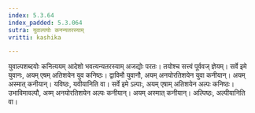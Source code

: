 ```yaml
---
index: 5.3.64
index_padded: 5.3.064
sutra: युवाल्पयोः कनन्यतरस्याम्
vritti: kashika

---
```

युवाल्पशब्दयोः कनित्ययम् आदेशो भवत्यन्यतरस्याम् अजद्योः परतः। तयोश्च सत्त्वं पूर्ववज् ज्ञेयम्। सर्वे इमे युवानः, अयम् एषम् अतिशयेन युव कनिष्ठः। द्वाविमौ युवानौ, अयम् अनयोरतिशयेन युवा कनीयान्। अयम् अस्मात् कनीयान्। यविष्ठः, यवीयानिति वा। सर्वे इमे ऽल्पाः, अयम् एषाम् अतिशयेन अल्पः कनिष्ठः। उभाविमावल्पौ, अय्म् अनयोरतिशयेन अल्पः कनीयान्। अयम् अस्मात् कनीयान्। अल्पिष्ठः, अल्पीयानिति वा।